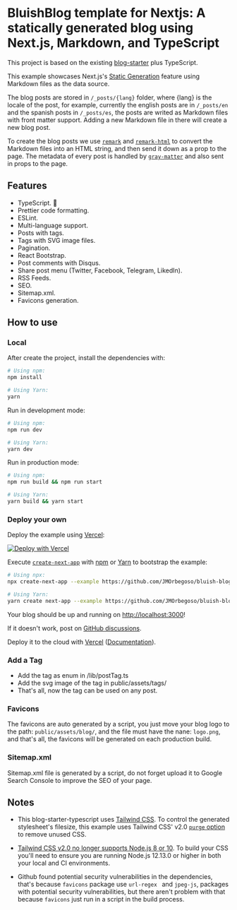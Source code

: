 # BluishBlog template for Nextjs: A statically generated blog using Next.js, Markdown, and TypeScript

This project is based on the existing [blog-starter](https://github.com/vercel/next.js/tree/canary/examples/blog-starter) plus TypeScript.

This example showcases Next.js's [Static Generation](https://nextjs.org/docs/basic-features/pages) feature using Markdown files as the data source.

The blog posts are stored in `/_posts/{lang}` folder, where {lang} is the locale of the post, for example, currently the english posts are in `/_posts/en` and the spanish posts in `/_posts/es`, the posts are writed as Markdown files with front matter support. Adding a new Markdown file in there will create a new blog post.

To create the blog posts we use [`remark`](https://github.com/remarkjs/remark) and [`remark-html`](https://github.com/remarkjs/remark-html) to convert the Markdown files into an HTML string, and then send it down as a prop to the page. The metadata of every post is handled by [`gray-matter`](https://github.com/jonschlinkert/gray-matter) and also sent in props to the page.

## Features

- TypeScript. 💙
- Prettier code formatting.
- ESLint.
- Multi-language support.
- Posts with tags.
- Tags with SVG image files.
- Pagination.
- React Bootstrap.
- Post comments with Disqus.
- Share post menu (Twitter, Facebook, Telegram, LikedIn).
- RSS Feeds.
- SEO.
- Sitemap.xml.
- Favicons generation.

## How to use

### Local

After create the project, install the dependencies with:

```bash
# Using npm:
npm install

# Using Yarn:
yarn
```

Run in development mode:

```bash
# Using npm:
npm run dev

# Using Yarn:
yarn dev
```

Run in production mode:

```bash
# Using npm:
npm run build && npm run start

# Using Yarn:
yarn build && yarn start
```

### Deploy your own

Deploy the example using [Vercel](https://vercel.com?utm_source=github&utm_medium=readme&utm_campaign=next-example):

[![Deploy with Vercel](https://vercel.com/button)](https://vercel.com/new/git/external?repository-url=https://github.com/JMOrbegoso/bluish-blog-template&project-name=bluish-blog-template&repository-name=bluish-blog-template)

Execute [`create-next-app`](https://vercel.com/new/git/external?repository-url=https://github.com/JMOrbegoso/bluish-blog-template) with [npm](https://docs.npmjs.com/cli/init) or [Yarn](https://yarnpkg.com/lang/en/docs/cli/create/) to bootstrap the example:

```bash
# Using npx:
npx create-next-app --example https://github.com/JMOrbegoso/bluish-blog-template bluish-blog

# Using Yarn:
yarn create next-app --example https://github.com/JMOrbegoso/bluish-blog-template bluish-blog
```

Your blog should be up and running on [http://localhost:3000](http://localhost:3000)!

If it doesn't work, post on [GitHub discussions](https://github.com/vercel/next.js/discussions).

Deploy it to the cloud with [Vercel](https://vercel.com/new?utm_source=github&utm_medium=readme&utm_campaign=next-example) ([Documentation](https://nextjs.org/docs/deployment)).

### Add a Tag

- Add the tag as enum in /lib/postTag.ts
- Add the svg image of the tag in public/assets/tags/
- That's all, now the tag can be used on any post.

### Favicons

The favicons are auto generated by a script, you just move your blog logo to the path: `public/assets/blog/`, and the file must have the nane: `logo.png`, and that's all, the favicons will be generated on each production build.

### Sitemap.xml

Sitemap.xml file is generated by a script, do not forget upload it to Google Search Console to improve the SEO of your page.

## Notes

- This blog-starter-typescript uses [Tailwind CSS](https://tailwindcss.com). To control the generated stylesheet's filesize, this example uses Tailwind CSS' v2.0 [`purge` option](https://tailwindcss.com/docs/controlling-file-size/#removing-unused-css) to remove unused CSS.

- [Tailwind CSS v2.0 no longer supports Node.js 8 or 10](https://tailwindcss.com/docs/upgrading-to-v2#upgrade-to-node-js-12-13-or-higher). To build your CSS you'll need to ensure you are running Node.js 12.13.0 or higher in both your local and CI environments.

- Github found potential security vulnerabilities in the dependencies, that's because `favicons` package use `url-regex ` and `jpeg-js`, packages with potential security vulnerabilities, but there aren't problem with that because `favicons` just run in a script in the build process.
